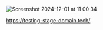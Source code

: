 
![Screenshot 2024-12-01 at 11 00 34](https://github.com/user-attachments/assets/b17ad53d-7e08-4142-accc-b99f9635aaa2)



https://testing-stage-domain.tech/
